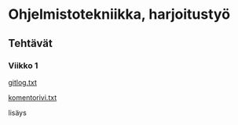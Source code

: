 #  Ohjelmistotekniikka, harjoitustyö

## Tehtävät

### Viikko 1

[gitlog.txt](https://github.com/SuloKM/ot-harjoitustyo/tree/master/laskarit/viikko1/gitlog.txt)

[komentorivi.txt](https://github.com/SuloKM/ot-harjoitustyo/tree/master/laskarit/viikko1/komentorivi.txt)

lisäys
